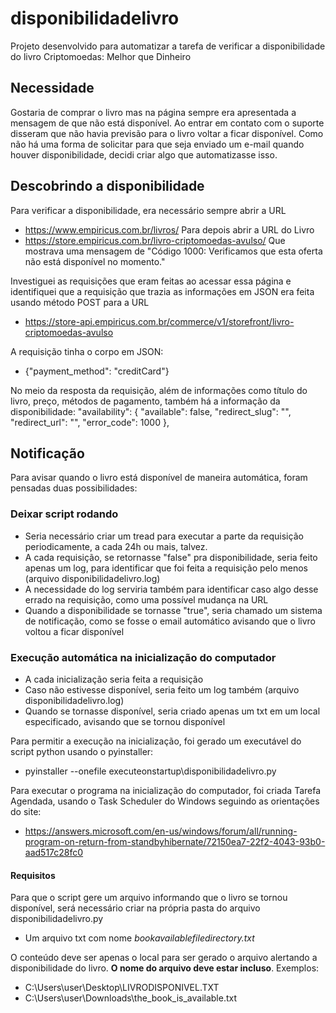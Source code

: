 # disponibilidadelivro
Projeto desenvolvido para automatizar a tarefa de verificar a disponibilidade do livro Criptomoedas: Melhor que Dinheiro

## Necessidade
Gostaria de comprar o livro mas na página sempre era apresentada a mensagem de que não está disponível. Ao entrar em contato com o suporte disseram que não havia previsão para o livro voltar a ficar disponível.
Como não há uma forma de solicitar para que seja enviado um e-mail quando houver disponibilidade, decidi criar algo que automatizasse isso.

## Descobrindo a disponibilidade
Para verificar a disponibilidade, era necessário sempre abrir a URL
 - https://www.empiricus.com.br/livros/
Para depois abrir a URL do Livro
 - https://store.empiricus.com.br/livro-criptomoedas-avulso/
Que mostrava uma mensagem de "Código 1000: Verificamos que esta oferta não está disponível no momento."

Investiguei as requisições que eram feitas ao acessar essa página e identifiquei que a requisição que trazia as informações em JSON era feita usando método POST para a URL
 - https://store-api.empiricus.com.br/commerce/v1/storefront/livro-criptomoedas-avulso

A requisição tinha o corpo em JSON:
 - {"payment_method": "creditCard"}

No meio da resposta da requisição, além de informações como título do livro, preço, métodos de pagamento, também há a informação da disponibilidade:
"availability": {
    "available": false,
    "redirect_slug": "",
    "redirect_url": "",
    "error_code": 1000
},

## Notificação
Para avisar quando o livro está disponível de maneira automática, foram pensadas duas possibilidades:

### Deixar script rodando
 - Seria necessário criar um tread para executar a parte da requisição periodicamente, a cada 24h ou mais, talvez.
 - A cada requisição, se retornasse "false" pra disponibilidade, seria feito apenas um log, para identificar que foi feita a requisição pelo menos (arquivo disponibilidadelivro.log)
 - A necessidade do log serviria também para identificar caso algo desse errado na requisição, como uma possível mudança na URL
 - Quando a disponibilidade se tornasse "true", seria chamado um sistema de notificação, como se fosse o email automático avisando que o livro voltou a ficar disponível

### Execução automática na inicialização do computador
 - A cada inicialização seria feita a requisição
 - Caso não estivesse disponível, seria feito um log também (arquivo disponibilidadelivro.log)
 - Quando se tornasse disponível, seria criado apenas um txt em um local especificado, avisando que se tornou disponível

Para permitir a execução na inicialização, foi gerado um executável do script python usando o pyinstaller:
 - pyinstaller --onefile executeonstartup\disponibilidadelivro.py

Para executar o programa na inicialização do computador, foi criada Tarefa Agendada, usando o Task Scheduler do Windows seguindo as orientações do site:
 - https://answers.microsoft.com/en-us/windows/forum/all/running-program-on-return-from-standbyhibernate/72150ea7-22f2-4043-93b0-aad517c28fc0

#### Requisitos
Para que o script gere um arquivo informando que o livro se tornou disponível, será necessário criar na própria pasta do arquivo disponibilidadelivro.py
 - Um arquivo txt com nome *bookavailablefiledirectory.txt*

O conteúdo deve ser apenas o local para ser gerado o arquivo alertando a disponibilidade do livro. **O nome do arquivo deve estar incluso**.
Exemplos:
 - C:\Users\user\Desktop\LIVRODISPONIVEL.TXT
 - C:\Users\user\Downloads\the_book_is_available.txt